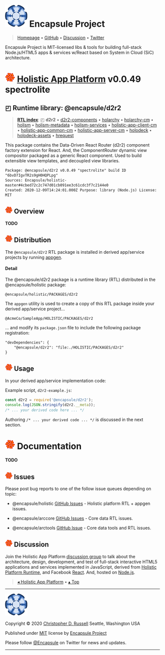 # [![](ASSETS/blue-burst-encapsule.io-icon-72x72.png "Encapsule Project Homepage")](https://encapsule.io)&nbsp;Encapsule Project

> [Homepage](https://encapsule.io "Encapsule Project Homepage...") &bull; [GitHub](https://github.com/Encapsule "Encapsule Project GitHub...") &bull; [Discussion](https://groups.google.com/a/encapsule.io/forum/#!forum/holistic-app-platform-discussion-group "Holistic app platform discussion group...") &bull; [Twitter](https://twitter.com/Encapsule "Encapsule Project Twitter...")

Encapsule Project is MIT-licensed libs & tools for building full-stack Node.js/HTML5 apps & services w/React based on System in Cloud (SiC) architecture.

# ![](ASSETS/encapsule-holistic-32x32.png)&nbsp;[Holistic App Platform](../../README.md#encapsule-project "Back to the Holistic App Platform README...") v0.0.49 spectrolite

## &#x25F0; Runtime library: @encapsule/d2r2

> [**RTL index**](../../README.md#holistic-platform-runtime "Jump back to the RTL index..."): &#x25F0; **d2r2** &bull; [d2r2-components](../d2r2-components/README.md#encapsule-project "Jump to d2r2-components README...") &bull; [holarchy](../holarchy/README.md#encapsule-project "Jump to holarchy README...") &bull; [holarchy-cm](../holarchy-cm/README.md#encapsule-project "Jump to holarchy-cm README...") &bull; [holism](../holism/README.md#encapsule-project "Jump to holism README...") &bull; [holism-metadata](../holism-metadata/README.md#encapsule-project "Jump to holism-metadata README...") &bull; [holism-services](../holism-services/README.md#encapsule-project "Jump to holism-services README...") &bull; [holistic-app-client-cm](../holistic-app-client-cm/README.md#encapsule-project "Jump to holistic-app-client-cm README...") &bull; [holistic-app-common-cm](../holistic-app-common-cm/README.md#encapsule-project "Jump to holistic-app-common-cm README...") &bull; [holistic-app-server-cm](../holistic-app-server-cm/README.md#encapsule-project "Jump to holistic-app-server-cm README...") &bull; [holodeck](../holodeck/README.md#encapsule-project "Jump to holodeck README...") &bull; [holodeck-assets](../holodeck-assets/README.md#encapsule-project "Jump to holodeck-assets README...") &bull; [hrequest](../hrequest/README.md#encapsule-project "Jump to hrequest README...")

This package contains the Data-Driven React Router (d2r2) component factory extension for React. And, the ComponentRouter dynamic view compositor packaged as a generic React component. Used to build extensible view templates, and decoupled view libraries.

```
Package: @encapsule/d2r2 v0.0.49 "spectrolite" build ID "6bvD7IgvTR2s9gH0HQPLpg"
Sources: Encapsule/holistic-master#4cbed72c2c747d01cb091ee3c61cdc3f7c2144e0
Created: 2020-12-09T14:24:01.000Z Purpose: library (Node.js) License: MIT
```

## ![](ASSETS/encapsule-holistic-24x24.png)&nbsp;Overview

**TODO**

## ![](ASSETS/encapsule-holistic-24x24.png)&nbsp;Distribution

The `@encapsule/d2r2` RTL package is installed in derived app/service projects by running [appgen](../../README#appgen-utility "Jump to appgen documentation...").

#### Detail

The @encapsule/d2r2 package is a runtime library (RTL) distributed in the @encapsule/holistic package:

```
@encapsule/holistic/PACKAGES/d2r2
```

The `appgen` utility is used to create a copy of this RTL package inside your derived app/service project...

```
@AcmeCo/SampleApp/HOLISTIC/PACKAGES/d2r2
```

... and modify its `package.json` file to include the following package registration:

```
"devDependencies": {
    "@encapsule/d2r2": "file:./HOLISTIC/PACKAGES/d2r2"
}
```

## ![](ASSETS/encapsule-holistic-24x24.png)&nbsp;Usage

In your derived app/service implementation code:

Example script, `d2r2-example.js`:

```JavaScript
const d2r2 = require('@encapsule/d2r2');
console.log(JSON.stringify(d2r2.__meta));
/* ... your derived code here ... */
```

Authoring `/* ... your derived code ... */` is discussed in the next section.

# ![](ASSETS/encapsule-holistic-32x32.png)&nbsp;Documentation

**TODO**

## ![](ASSETS/encapsule-holistic-24x24.png)&nbsp;Issues

Please post bug reports to one of the follow issue queues depending on topic:

- @encapsule/holistic [GitHub Issues](https://github.com/Encapsule/holistic/issues) - Holistic platform RTL + appgen issues.

- @encapsule/arccore [GitHub Issues](https://github.com/Encapsule/ARCcore/issues) - Core data RTL issues.

- @encapsule/arctools [GitHub Issue](https://github.com/Encapsule/ARCtools/issues) - Core data tools and RTL issues.

## ![](ASSETS/encapsule-holistic-24x24.png)&nbsp;Discussion

Join the Holistic App Platform [discussion group](https://groups.google.com/a/encapsule.io/forum/#!forum/holistic-app-platform-discussion-group "Holistic app platform discussion group...") to talk about the architecture, design, development, and test of full-stack interactive HTML5 applications and services implemented in JavaScript, derived from [Holistic Platform Runtime](#holistic-platform-runtime), and Facebook [React](https://reactjs.org). And, hosted on [Node.js](https://nodejs.org).

> [&#9666; Holistic App Platform](../../README.md "Back to the main Holistic App Platform REAMDE...") &bull; [&#9652; Top](#encapsule-project "Scroll to the top of the page...")

<hr>

[![Encapsule Project](ASSETS/blue-burst-encapsule.io-icon-72x72.png "Encapsule Project")](https://encapsule.io)

Copyright &copy; 2020 [Christopher D. Russell](https://github.com/ChrisRus) Seattle, Washington USA

Published under [MIT](LICENSE) license by [Encapsule Project](https://encapsule.io)

Please follow [@Encapsule](https://twitter.com/encapsule) on Twitter for news and updates.

<hr>